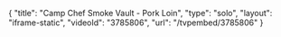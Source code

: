 {
    "title": "Camp Chef Smoke Vault - Pork Loin",
    "type": "solo",
    "layout": "iframe-static",
    "videoId": "3785806",
    "url": "\/tvpembed\/3785806"
}